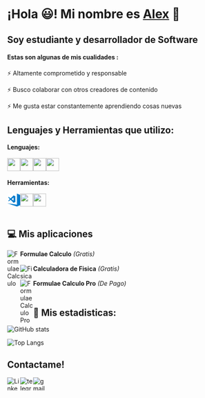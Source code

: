 # ¡Hola 😃! Mi nombre es [Alex][linkedin] 👋


## Soy estudiante y desarrollador de Software

#### Estas son algunas de mis cualidades :
 ⚡ Altamente comprometido y responsable
 
 ⚡ Busco colaborar con otros creadores de contenido
 
 ⚡ Me gusta estar constantemente aprendiendo cosas nuevas
<br />

## Lenguajes y Herramientas que utilizo:

__Lenguajes:__ 
<br />
<br />
<img align="left" src="https://img.icons8.com/fluent/96/000000/php.png" width="30" height="30" />
<img align="left" src="https://raw.githubusercontent.com/jmnote/z-icons/master/svg/java.svg" width="30" height="30" />
<img align="left" src="https://www.vectorlogo.zone/logos/mysql/mysql-official.svg" width="30" height="30"/>
<img align="left" src="https://img.icons8.com/color/64/000000/oracle-logo.png" width="30" height="30"/>
<br />
<br />

__Herramientas:__ 
<br />
<br />
<img align="left" src="https://raw.githubusercontent.com/github/explore/80688e429a7d4ef2fca1e82350fe8e3517d3494d/topics/visual-studio-code/visual-studio-code.png" width="30" height="30"/>
<img align="bottom" src="https://raw.githubusercontent.com/jmnote/z-icons/master/svg/git.svg" width="30" height="30" />
<img align="left" src="https://img.icons8.com/color/96/000000/github--v1.png" width="30" height="30" />
<br />
<br />





## 💻 Mis aplicaciones

[<img align="left" alt="Formulae Calculo" width="30px" src="https://play-lh.googleusercontent.com/5kLMnce84PkTt4hQEnvN5iWW8FJUqlm07R7Y-V5dYch9KPloLLUghyDw9_a611A6DA=s180-rw" />][Formulae]
**Formulae Calculo** *(Gratis)*
<br />
<br />
[<img align="left" alt="Fisica" width="30px" src="https://play-lh.googleusercontent.com/PRdpXg1uGaRQiP5SSJaEL8EvYtgdEC3sDBN1lclrHXINKRJezcXJ9Onr09l2yxxOX4k=s180-rw" />][Fisica]
**Calculadora de Fisica** *(Gratis)*
<br />
<br />
[<img align="left" alt="Formulae Calculo Pro" width="30px" src="https://play-lh.googleusercontent.com/5kLMnce84PkTt4hQEnvN5iWW8FJUqlm07R7Y-V5dYch9KPloLLUghyDw9_a611A6DA=s180-rw" />][FormulaePro]
**Formulae Calculo Pro** *(De Pago)*
<br />
<br />

## 🔎 Mis estadisticas:

    
![GitHub stats](https://github-readme-stats.vercel.app/api?username=AlexOrdaya&show_icons=true&theme=dracula)

![Top Langs](https://github-readme-stats.vercel.app/api/top-langs/?username=AlexOrdaya&show_icons=true&theme=dracula)


## Contactame!

[<img align="left" alt="LinkedIn" width="30" height="30" target="_blank" src="https://img.icons8.com/fluent/48/000000/linkedin-circled.png" />][linkedin]
<a href="https://t.me/AlexOrdaya"><img align="left" alt="telegram" target="_blank" width="30" height="30" src="https://img.icons8.com/color/96/000000/telegram-app--v1.png"/></a>
<a href="mailto:ordayafloresalex@gmail.com?Subject=Consulta" target="_blank"><img align="left" alt="gmail" width="30" height="30" src="https://img.icons8.com/office/80/000000/send-mass-email.png"/></a>
<br />


[Adobe]: https://www.adobe.com/mx/creativecloud.html?sdid=KQPRD&mv=search&ef_id=Cj0KCQjwmIuDBhDXARIsAFITC_4eIsfU0B1LEkZGVLr6Ql-FPQtYPLw5mGJbZSvEDzlvGf3CGKFJGTUaAk6dEALw_wcB:G:s&s_kwcid=AL!3085!3!442675031911!e!!g!!adobe!188200542!10039634022&gclid=Cj0KCQjwmIuDBhDXARIsAFITC_4eIsfU0B1LEkZGVLr6Ql-FPQtYPLw5mGJbZSvEDzlvGf3CGKFJGTUaAk6dEALw_wcB
[linkedin]: https://www.linkedin.com/in/alexordayaflores/
[telegram]: https://www.linkedin.com/in/alexordayaflores/
[web]:  https://www.google.com/

[Formulae]: https://play.google.com/store/apps/details?id=capdesis.formulae
[FormulaePro]: https://play.google.com/store/apps/details?id=com.formulae.pro.formulae_calculo_pro
[Fisica]: https://play.google.com/store/apps/details?id=app.ejemplocalc.CalculadoraFisica

